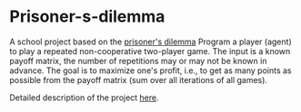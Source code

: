 # Prisoner-s-dilemma
A school project based on the [prisoner's dilemma](https://en.wikipedia.org/wiki/Prisoner's_dilemma)
Program a player (agent) to play a repeated non-cooperative two-player game. 
The input is a known payoff matrix, the number of repetitions may or may not be known in advance. 
The goal is to maximize one's profit, i.e., to get as many points as possible from the payoff matrix (sum over all iterations of all games).

Detailed description of the project [here](https://cw.fel.cvut.cz/b221/courses/b4b33rph/cviceni/veznovo_dilema/specifikace).

